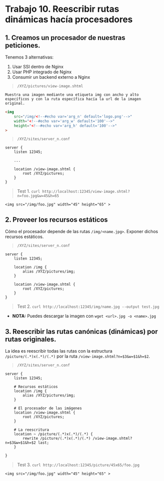 # Trabajo 10. Reescribir rutas dinámicas hacía procesadores

## 1. Creamos un procesador de nuestras peticiones.

Tenemos 3 alternativas:

1. Usar SSI dentro de Nginx
2. Usar PHP integrado de Nginx
3. Consumir un backend externo a Nginx

> `/XYZ/pictures/view-image.shtml`

	Muestra una imagen mediante una etiqueta img con ancho y alto
	específicos y con la ruta específica hacía la url de la imagen original.

```html
<img
	src="/img/<!--#echo var='arg_n' default='logo.png'-->"
	width="<!--#echo var='arg_w' default='100'-->"
	height="<!--#echo var='arg_h' default='100'-->"
>
```

> `/XYZ/sites/server_n.conf`

```
server {
	listen 12345;

	...

	location /view-image.shtml {
		root /XYZ/pictures;
	}
}
```

> Test 1. `curl http://localhost:12345/view-image.shtml?n=foo.jpg&w=45&h=65`

```
<img src="/img/foo.jpg" width="45" height="65" >
```

## 2. Proveer los recursos estáticos

Cómo el procesador depende de las rutas `/img/<name.jpg>`. Exponer dichos
recursos estáticos.


> `/XYZ/sites/server_n.conf`

```
server {
	listen 12345;

	location /img {
		alias /XYZ/pictures/img;
	}

	location /view-image.shtml {
		root /XYZ/pictures;
	}
}
```

> Test 2. `curl http://localhost:12345/img/name.jpg --output test.jpg`

* **NOTA:** Puedes descargar la imagen con `wget <url>.jpg -o <name>.jpg`

## 3. Reescribir las rutas canónicas (dinámicas) por rutas originales.

La idea es reescribir todas las rutas con la estructura `/picture/(.*)x(.*)/(.*)`
por la ruta `/view-image.shtml?n=$3&w=$1&h=$2`.


> `/XYZ/sites/server_n.conf`

```
server {
	listen 12345;

	# Recursos estáticos
	location /img {
		alias /XYZ/pictures/img;
	}

	# El procesador de las imágenes
	location /view-image.shtml {
		root /XYZ/pictures;
	}

	# La reescritura
	location ~ /picture/(.*)x(.*)/(.*) {
		rewrite /picture/(.*)x(.*)/(.*) /view-image.shtml?n=$3&w=$1&h=$2 last;
	}

}
```

> Test 3. `curl http://localhost:12345/picture/45x65/foo.jpg`

```
<img src="/img/foo.jpg" width="45" height="65" >
```

